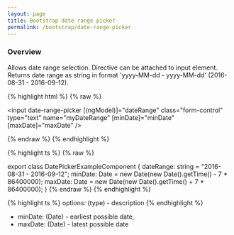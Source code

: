 ```yaml
---
layout: page
title: Bootstrap date range picker
permalink: /bootstrap/date-range-picker
---
```



### Overview
Allows date range selection. 
Directive can be attached to input element.
Returns date range as string in format 'yyyy-MM-dd - yyyy-MM-dd' (2016-08-31 - 2016-09-12). 

{% highlight html %}
{% raw %}
<!-- date-picker.example.component.html -->
<input date-range-picker 
    [(ngModel)]="dateRange"
    class="form-control"
    type="text"
    name="myDateRange"
    [minDate]="minDate"
    [maxDate]="maxDate" />
    
{% endraw %}
{% endhighlight %}

{% highlight ts %}
{% raw %}
<!-- date-picker.example.component.ts -->
export class DatePickerExampleComponent {
    dateRange: string = "2016-08-31 - 2016-09-12";
    minDate: Date = new Date(new Date().getTime() - 7 * 86400000);
    maxDate: Date = new Date(new Date().getTime() + 7 * 86400000);
}
{% endraw %}
{% endhighlight %}

{% highlight ts %}
options: (type) - description
{% endhighlight %}

* minDate: (Date) - earliest possible date, 
* maxDate: (Date) - latest possible date